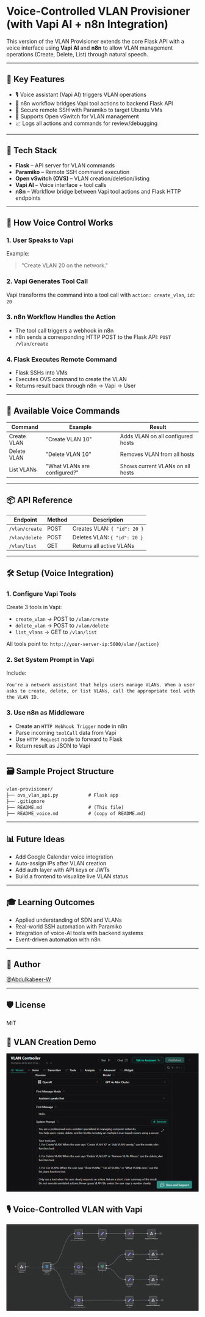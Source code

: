 # Voice-Controlled VLAN Provisioner (with Vapi AI + n8n Integration)

This version of the VLAN Provisioner extends the core Flask API with a voice interface using **Vapi AI** and **n8n** to allow VLAN management operations (Create, Delete, List) through natural speech.

---

## 🧠 Key Features

* 🎙️ Voice assistant (Vapi AI) triggers VLAN operations
* 🔄 n8n workflow bridges Vapi tool actions to backend Flask API
* 🔐 Secure remote SSH with Paramiko to target Ubuntu VMs
* 📡 Supports Open vSwitch for VLAN management
* 📈 Logs all actions and commands for review/debugging

---

## 🔧 Tech Stack

* **Flask** – API server for VLAN commands
* **Paramiko** – Remote SSH command execution
* **Open vSwitch (OVS)** – VLAN creation/deletion/listing
* **Vapi AI** – Voice interface + tool calls
* **n8n** – Workflow bridge between Vapi tool actions and Flask HTTP endpoints

---

## 🎤 How Voice Control Works

### 1. **User Speaks to Vapi**

Example:

> "Create VLAN 20 on the network."

### 2. **Vapi Generates Tool Call**

Vapi transforms the command into a tool call with `action: create_vlan`, `id: 20`

### 3. **n8n Workflow Handles the Action**

* The tool call triggers a webhook in n8n
* n8n sends a corresponding HTTP POST to the Flask API: `POST /vlan/create`

### 4. **Flask Executes Remote Command**

* Flask SSHs into VMs
* Executes OVS command to create the VLAN
* Returns result back through n8n → Vapi → User

---

## 🧩 Available Voice Commands

| Command     | Example                      | Result                            |
| ----------- | ---------------------------- | --------------------------------- |
| Create VLAN | "Create VLAN 10"             | Adds VLAN on all configured hosts |
| Delete VLAN | "Delete VLAN 10"             | Removes VLAN from all hosts       |
| List VLANs  | "What VLANs are configured?" | Shows current VLANs on all hosts  |

---

## 📦 API Reference

| Endpoint       | Method | Description                  |
| -------------- | ------ | ---------------------------- |
| `/vlan/create` | POST   | Creates VLAN: `{ "id": 20 }` |
| `/vlan/delete` | POST   | Deletes VLAN: `{ "id": 20 }` |
| `/vlan/list`   | GET    | Returns all active VLANs     |

---

## 🛠 Setup (Voice Integration)

### 1. Configure Vapi Tools

Create 3 tools in Vapi:

* `create_vlan` → POST to `/vlan/create`
* `delete_vlan` → POST to `/vlan/delete`
* `list_vlans` → GET to `/vlan/list`

All tools point to: `http://your-server-ip:5000/vlan/{action}`

### 2. Set System Prompt in Vapi

Include:

```text
You're a network assistant that helps users manage VLANs. When a user asks to create, delete, or list VLANs, call the appropriate tool with the VLAN ID.
```

### 3. Use n8n as Middleware

* Create an `HTTP Webhook Trigger` node in n8n
* Parse incoming `toolCall` data from Vapi
* Use `HTTP Request` node to forward to Flask
* Return result as JSON to Vapi

---

## 🗃 Sample Project Structure

```
vlan-provisioner/
├── ovs_vlan_api.py           # Flask app
├── .gitignore
├── README.md                 # (This file)
├── README_voice.md           # (copy of README.md)
```

---

## 📊 Future Ideas

* Add Google Calendar voice integration
* Auto-assign IPs after VLAN creation
* Add auth layer with API keys or JWTs
* Build a frontend to visualize live VLAN status

---

## 🎓 Learning Outcomes

* Applied understanding of SDN and VLANs
* Real-world SSH automation with Paramiko
* Integration of voice-AI tools with backend systems
* Event-driven automation with n8n

---

## 📣 Author

[@Abdulkabeer-W](https://github.com/Abdulkabeer-W)

---

## 🛡 License

MIT


## 🔧 VLAN Creation Demo

![Vapi UI](assets/vapi_UI.png)

## 🎙️ Voice-Controlled VLAN with Vapi

![Vapi x n8n Integration](assets/n8n_workflow.png)